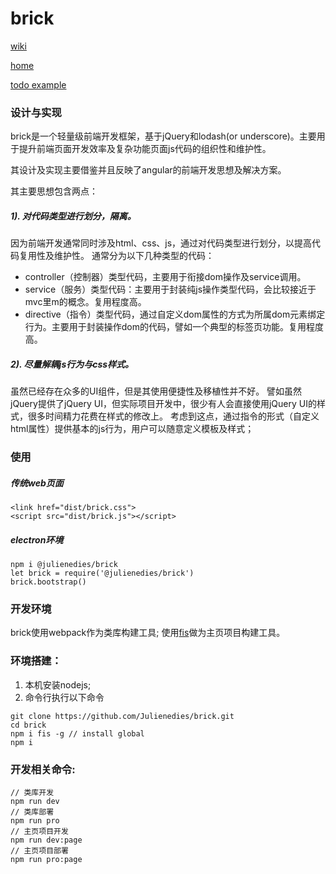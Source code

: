 brick
=====
[wiki](https://github.com/julienedies/brick/wiki)

[home](https://julienedies.github.io/brick/public/index/index.html)

[todo example](https://julienedies.github.io/brick/public/example/todo/index.html)

### 设计与实现

brick是一个轻量级前端开发框架，基于jQuery和lodash(or underscore)。主要用于提升前端页面开发效率及复杂功能页面js代码的组织性和维护性。

其设计及实现主要借鉴并且反映了angular的前端开发思想及解决方案。

其主要思想包含两点：

##### 1). 对代码类型进行划分，隔离。
 
因为前端开发通常同时涉及html、css、js，通过对代码类型进行划分，以提高代码复用性及维护性。
通常分为以下几种类型的代码：
*    controller（控制器）类型代码，主要用于衔接dom操作及service调用。
*    service（服务）类型代码：主要用于封装纯js操作类型代码，会比较接近于mvc里m的概念。复用程度高。
*    directive（指令）类型代码，通过自定义dom属性的方式为所属dom元素绑定行为。主要用于封装操作dom的代码，譬如一个典型的标签页功能。复用程度高。

##### 2). 尽量解耦js行为与css样式。
 
虽然已经存在众多的UI组件，但是其使用便捷性及移植性并不好。
譬如虽然jQuery提供了jQuery UI，但实际项目开发中，很少有人会直接使用jQuery UI的样式，很多时间精力花费在样式的修改上。
考虑到这点，通过指令的形式（自定义html属性）提供基本的js行为，用户可以随意定义模板及样式；

### 使用
##### 传统web页面
```
<link href="dist/brick.css">
<script src="dist/brick.js"></script>
```
##### electron环境
```
npm i @julienedies/brick
let brick = require('@julienedies/brick')
brick.bootstrap()
```
### 开发环境

brick使用webpack作为类库构建工具; 使用[fis](https://github.com/fex-team/fis)做为主页项目构建工具。

### 环境搭建：
1.  本机安装nodejs;
2.  命令行执行以下命令
```
git clone https://github.com/Julienedies/brick.git
cd brick
npm i fis -g // install global
npm i 
```
### 开发相关命令:
```
// 类库开发
npm run dev
// 类库部署
npm run pro
// 主页项目开发
npm run dev:page
// 主页项目部署
npm run pro:page
```

